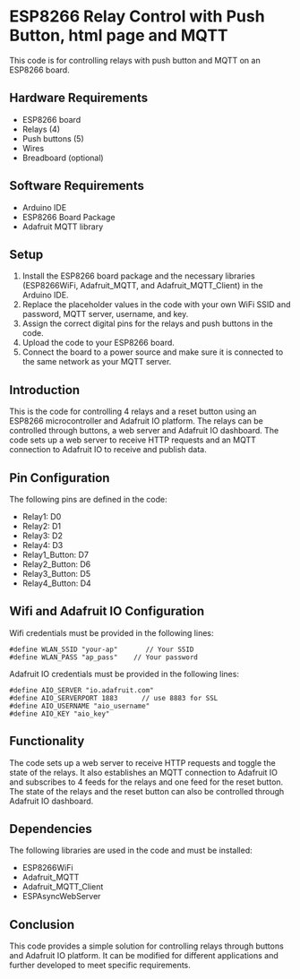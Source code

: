 # ESP8266 Relay Control with Push Button, html page and MQTT

This code is for controlling relays with push button and MQTT on an ESP8266 board.

## Hardware Requirements
- ESP8266 board
- Relays (4)
- Push buttons (5)
- Wires
- Breadboard (optional)

## Software Requirements
- Arduino IDE
- ESP8266 Board Package
- Adafruit MQTT library

## Setup
1. Install the ESP8266 board package and the necessary libraries (ESP8266WiFi, Adafruit_MQTT, and Adafruit_MQTT_Client) in the Arduino IDE.
2. Replace the placeholder values in the code with your own WiFi SSID and password, MQTT server, username, and key.
3. Assign the correct digital pins for the relays and push buttons in the code.
4. Upload the code to your ESP8266 board.
5. Connect the board to a power source and make sure it is connected to the same network as your MQTT server.

## Introduction
This is the code for controlling 4 relays and a reset button using an ESP8266 microcontroller and Adafruit IO platform. The relays can be controlled through buttons, a web server and Adafruit IO dashboard. The code sets up a web server to receive HTTP requests and an MQTT connection to Adafruit IO to receive and publish data.

## Pin Configuration
The following pins are defined in the code:

 - Relay1: D0
 - Relay2: D1
 - Relay3: D2
 - Relay4: D3
 - Relay1_Button: D7
 - Relay2_Button: D6
 - Relay3_Button: D5
 - Relay4_Button: D4

## Wifi and Adafruit IO Configuration
Wifi credentials must be provided in the following lines:
```
#define WLAN_SSID "your-ap"       // Your SSID
#define WLAN_PASS "ap_pass"    // Your password
```
Adafruit IO credentials must be provided in the following lines:
```
#define AIO_SERVER "io.adafruit.com"
#define AIO_SERVERPORT 1883      // use 8883 for SSL
#define AIO_USERNAME "aio_username"
#define AIO_KEY "aio_key"
```

## Functionality
The code sets up a web server to receive HTTP requests and toggle the state of the relays. It also establishes an MQTT connection to Adafruit IO and subscribes to 4 feeds for the relays and one feed for the reset button. The state of the relays and the reset button can also be controlled through Adafruit IO dashboard.

## Dependencies
The following libraries are used in the code and must be installed:

- ESP8266WiFi
- Adafruit_MQTT
- Adafruit_MQTT_Client
- ESPAsyncWebServer

## Conclusion
This code provides a simple solution for controlling relays through buttons and Adafruit IO platform. It can be modified for different applications and further developed to meet specific requirements.
